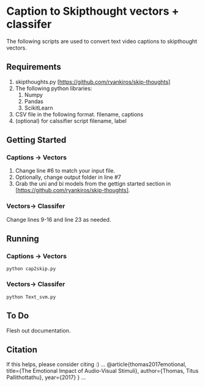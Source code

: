 # Caption to Skipthought vectors + classifer

The following scripts are used to convert text video captions to skipthought vectors.

## Requirements

1. skipthoughts.py [https://github.com/ryankiros/skip-thoughts]
2. The following python libraries:    
    1. Numpy
    2. Pandas
    3. ScikitLearn
3. CSV file in the following format. filename, captions
4. (optional) for calssifier script filename, label 

## Getting Started

### Captions -> Vectors
1. Change line #6 to match your input file.
2. Optionally, change output folder in line #7
3. Grab the uni and bi models from the gettign started section in [https://github.com/ryankiros/skip-thoughts].

### Vectors-> Classifer
Change lines 9-16 and line 23 as needed.

## Running 
### Captions -> Vectors
```
python cap2skip.py
```
### Vectors-> Classifer
```
python Text_svm.py
```
## To Do
Flesh out documentation.

## Citation
If this helps, please consider citing :)
...
@article{thomas2017emotional,
  title={The Emotional Impact of Audio-Visual Stimuli},
  author={Thomas, Titus Pallithottathu},
  year={2017}
}
...
